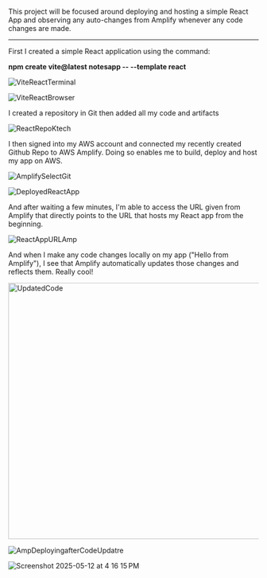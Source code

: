 This project will be focused around deploying and hosting a simple React App and observing any auto-changes from Amplify whenever any code changes are made.

---
First I created a simple React application using the command:

<b>npm create vite@latest notesapp -- --template react</b>


![ViteReactTerminal](https://github.com/user-attachments/assets/2230c624-f4ca-4bc9-9cbd-940178d3911b)

<p></p>


![ViteReactBrowser](https://github.com/user-attachments/assets/84bd75dc-75ae-4b9d-a0a8-4bc3ebf40e8c)

<p></p>

I created a repository in Git then added all my code and artifacts

![ReactRepoKtech](https://github.com/user-attachments/assets/0d080bd3-2acc-49f5-b2ff-dd9761085ef8)

I then signed into my AWS account and connected my recently created Github Repo to AWS Amplify. Doing so enables me to build, deploy and host my app on AWS.

![AmplifySelectGit](https://github.com/user-attachments/assets/c3402ca0-db41-4999-9ba4-3a3fc7f62afc)

![DeployedReactApp](https://github.com/user-attachments/assets/e8ad90b5-4e75-4235-8506-6e79e10badf8)

And after waiting a few minutes, I'm able to access the URL given from Amplify that directly points to the URL that hosts my React app from the beginning.

![ReactAppURLAmp](https://github.com/user-attachments/assets/35f5878d-bc5a-4eaa-a212-4047fcd31ac5)

And when I make any code changes locally on my app ("Hello from Amplify"), I see that Amplify automatically updates those changes and reflects them. Really cool!

<img width="515" alt="UpdatedCode" src="https://github.com/user-attachments/assets/84b72668-cf66-4282-85b5-62db826d955b" />

![AmpDeployingafterCodeUpdatre](https://github.com/user-attachments/assets/fec72ae0-cf0b-48a9-88b5-1163c731f122)

![Screenshot 2025-05-12 at 4 16 15 PM](https://github.com/user-attachments/assets/6e37221d-7873-4490-94c0-2a63bb66ee25)



